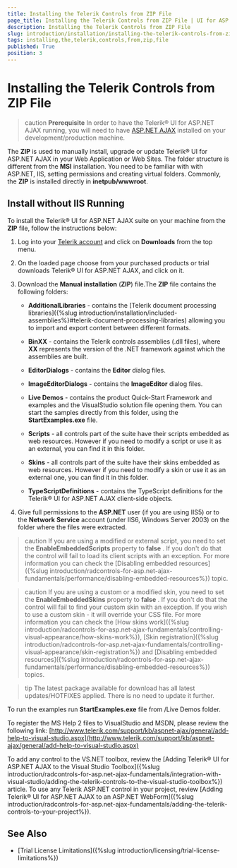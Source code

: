 ```yaml
---
title: Installing the Telerik Controls from ZIP File
page_title: Installing the Telerik Controls from ZIP File | UI for ASP.NET AJAX Documentation
description: Installing the Telerik Controls from ZIP File
slug: introduction/installation/installing-the-telerik-controls-from-zip-file
tags: installing,the,telerik,controls,from,zip,file
published: True
position: 3
---
```


# Installing the Telerik Controls from ZIP File


>caution  **Prerequisite** 
>In order to have the Telerik® UI for ASP.NET AJAX running, you will need to have [ASP.NET AJAX](http://www.asp.net/AJAX/Documentation/Live/InstallingASPNETAJAX.aspx) installed on your development/production machine.


The **ZIP** is used to manually install, upgrade or update Telerik® UI for ASP.NET AJAX in your Web Application or Web Sites. The folder structure is different from the **MSI** installation. You need to be familiar with with ASP.NET, IIS, setting permissions and creating virtual folders. Commonly, the **ZIP** is installed directly in **inetpub/wwwroot**.

## Install without IIS Running

To install the Telerik® UI for ASP.NET AJAX suite on your machine from the **ZIP** file, follow the instructions below:

1. Log into your [Telerik account](http://www.telerik.com/account/default.aspx) and click on **Downloads** from the top menu.

1. On the loaded page choose from your purchased products or trial downloads Telerik® UI for ASP.NET AJAX, and click on it.

1. Download the **Manual installation** (**ZIP**) file.The **ZIP** file contains the following folders:
	
	* **AdditionalLibraries** - contains the [Telerik document processing libraries]({%slug introduction/installation/included-assemblies%}#telerik-document-processing-libraries) allowing you to import and export content between different formats.	
	
	* **BinXX** - contains the Telerik  controls assemblies (.dll files), where **XX** represents the version of the .NET framework against which the assemblies are built.

	* **EditorDialogs** - contains the **Editor** dialog files.

	* **ImageEditorDialogs** - contains the **ImageEditor** dialog files.

	* **Live Demos** - contains the product Quick-Start Framework and examples and the VisualStudio solution file opening them. You can start the samples directly from this folder, using the **StartExamples.exe** file.

	* **Scripts** - all controls part of the suite have their scripts embedded as web resources. However if you need to modify a script or use it as an external, you can find it in this folder.
	
	* **Skins** - all controls part of the suite have their skins embedded as web resources. However if you need to modify a skin or use it as an external one, you can find it in this folder.

	* **TypeScriptDefinitions** - contains the TypeScript definitions for the Telerik® UI for ASP.NET AJAX client-side objects.


1. Give full permissions to the **ASP.NET** user (if you are using IIS5) or to the **Network** **Service** account (under IIS6, Windows Server 2003) on the folder where the files were extracted.

>caution
>If you are using a modified or external script, you need to set the **EnableEmbeddedScripts** property to **false** . If you don't do that the control will fail to load its client scripts with an exception.	For more information you can check the [Disabling embedded resources]({%slug introduction/radcontrols-for-asp.net-ajax-fundamentals/performance/disabling-embedded-resources%}) topic.
>


>caution
>If you are using a custom or a modified skin, you need to set the **EnableEmbeddedSkins** property to **false** .	If you don't do that the control will fail to find your custom skin with an exception. If you wish to use a custom skin - it will override your CSS file. For more information you can check the [How skins work]({%slug introduction/radcontrols-for-asp.net-ajax-fundamentals/controlling-visual-appearance/how-skins-work%}), [Skin registration]({%slug introduction/radcontrols-for-asp.net-ajax-fundamentals/controlling-visual-appearance/skin-registration%}) and [Disabling embedded resources]({%slug introduction/radcontrols-for-asp.net-ajax-fundamentals/performance/disabling-embedded-resources%}) topics.
>


>tip The latest package available for download has all latest updates/HOTFIXES applied. There is no need to update it further.
>


To run the examples run **StartExamples.exe** file from /Live Demos folder.

To register the MS Help 2 files to VisualStudio and MSDN, please review the following link: [http://www.telerik.com/support/kb/aspnet-ajax/general/add-help-to-visual-studio.aspx](http://www.telerik.com/support/kb/aspnet-ajax/general/add-help-to-visual-studio.aspx)

To add any control to the VS.NET toolbox, review the [Adding Telerik® UI for ASP.NET AJAX to the Visual Studio Toolbox]({%slug introduction/radcontrols-for-asp.net-ajax-fundamentals/integration-with-visual-studio/adding-the-telerik-controls-to-the-visual-studio-toolbox%}) article. To use any Telerik ASP.NET control in your project, review [Adding Telerik® UI for ASP.NET AJAX to an ASP.NET WebForm]({%slug introduction/radcontrols-for-asp.net-ajax-fundamentals/adding-the-telerik-controls-to-your-project%}).

## See Also

 * [Trial License Limitations]({%slug introduction/licensing/trial-license-limitations%})
 
